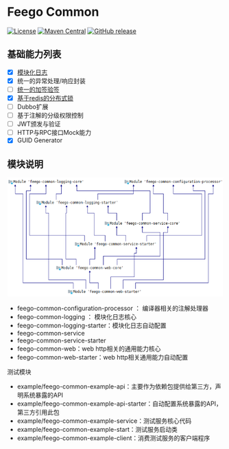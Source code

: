 # Feego Common

[![License](https://img.shields.io/badge/license-Apache%202-blue.svg)](https://www.apache.org/licenses/LICENSE-2.0)
[![Maven Central](https://maven-badges.herokuapp.com/maven-central/io.github.lvyahui8/feego-common-web-starter/badge.svg)](https://maven-badges.herokuapp.com/maven-central/io.github.lvyahui8/feego-common-web-starter)
[![GitHub release](https://img.shields.io/github/release/lvyahui8/feego-common.svg)](https://github.com/lvyahui8/feego-common/releases)

## 基础能力列表

- [x] [模块化日志](/readme.assets/logging.md)
- [x] 统一的异常处理/响应封装
- [ ] [统一的加签验签](/readme.assets/signature.md)
- [x] [基于redis的分布式锁](/readme.assets/lock.md)
- [ ] Dubbo扩展
- [ ] 基于注解的分级权限控制
- [ ] JWT颁发与验证
- [ ] HTTP与RPC接口Mock能力
- [x] GUID Generator

## 模块说明

![image-20200321011604351](readme.assets/image-20200321011604351.png)

- feego-common-configuration-processor ： 编译器相关的注解处理器
- feego-common-logging ： 模块化日志核心
- feego-common-logging-starter：模块化日志自动配置
- feego-common-service
- feego-common-service-starter
- feego-common-web：web http相关的通用能力核心
- feego-common-web-starter：web http相关通用能力自动配置

测试模块

- example/feego-common-example-api：主要作为依赖包提供给第三方，声明系统暴露的API
- example/feego-common-example-api-starter：自动配置系统暴露的API，第三方引用此包
- example/feego-common-example-service：测试服务核心代码
- example/feego-common-example-start：测试服务启动类
- example/feego-common-example-client：消费测试服务的客户端程序

